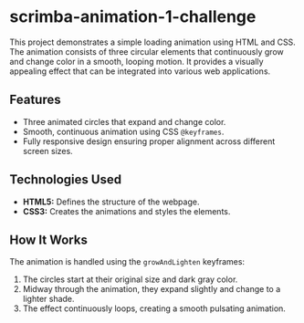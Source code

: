 # scrimba-animation-1-challenge
This project demonstrates a simple loading animation using HTML and CSS. The animation consists of three circular elements that continuously grow and change color in a smooth, looping motion. It provides a visually appealing effect that can be integrated into various web applications.
<h2>Features</h2>
<ul>
  <li>
    Three animated circles that expand and change color.
  </li>
  <li>
    Smooth, continuous animation using CSS <code>@keyframes</code>.
  </li>
  <li>
    Fully responsive design ensuring proper alignment across different screen sizes.
  </li>
</ul>
<h2>Technologies Used</h2>
<ul>
  <li>
    <strong>HTML5:</strong> Defines the structure of the webpage.
  </li>
  <li>
    <strong>CSS3:</strong> Creates the animations and styles the elements.
  </li>
</ul>
<h2>How It Works</h2>
<p>
  The animation is handled using the <code>growAndLighten</code> keyframes:
</p>
<ol>
  <li>
    The circles start at their original size and dark gray color.
  </li>
  <li>
    Midway through the animation, they expand slightly and change to a lighter shade.
  </li>
  <li>
    The effect continuously loops, creating a smooth pulsating animation.
  </li>
</ol>
